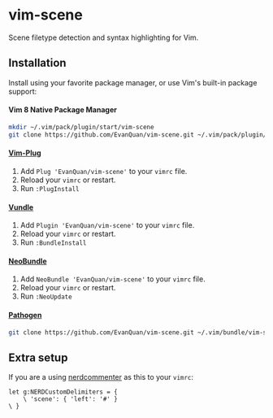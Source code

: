 # vim-scene

Scene filetype detection and syntax highlighting for Vim.

## Installation

Install using your favorite package manager, or use Vim's built-in package
support:

#### Vim 8 Native Package Manager

```bash
mkdir ~/.vim/pack/plugin/start/vim-scene
git clone https://github.com/EvanQuan/vim-scene.git ~/.vim/pack/plugin/start/vim-scene
```

#### [Vim-Plug](https://github.com/junegunn/vim-plug)

1. Add `Plug 'EvanQuan/vim-scene'` to your `vimrc` file.
2. Reload your `vimrc` or restart.
3. Run `:PlugInstall`

#### [Vundle](https://github.com/VundleVim/Vundle.vim)

1. Add `Plugin 'EvanQuan/vim-scene'` to your `vimrc` file.
2. Reload your `vimrc` or restart.
3. Run `:BundleInstall`

#### [NeoBundle](https://github.com/Shougo/neobundle.vim)

1. Add `NeoBundle 'EvanQuan/vim-scene'` to your `vimrc` file.
2. Reload your `vimrc` or restart.
3. Run `:NeoUpdate`

#### [Pathogen](https://github.com/tpope/vim-pathogen)

```bash
git clone https://github.com/EvanQuan/vim-scene.git ~/.vim/bundle/vim-scene
```

## Extra setup

If you are a using [nerdcommenter](https://github.com/scrooloose/nerdcommenter)
as this to your `vimrc`:

```vim
let g:NERDCustomDelimiters = {
    \ 'scene': { 'left': '#' }
\ }
```
